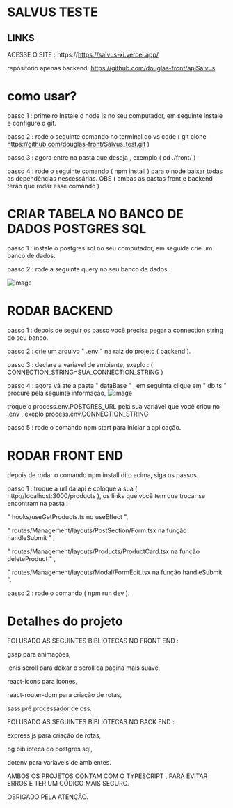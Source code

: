 # SALVUS TESTE
## LINKS

ACESSE O SITE : https://https://salvus-xi.vercel.app/

repósitório apenas backend: https://github.com/douglas-front/apiSalvus



# como usar?

passo 1 : primeiro instale o node js no seu computador, em seguinte instale e configure o git.

passo 2 : rode o seguinte comando no terminal do vs code ( git clone https://github.com/douglas-front/Salvus_test.git )

passo 3 : agora entre na pasta que deseja , exemplo ( cd ./front/ )

passo 4 : rode o seguinte comando ( npm install ) para o node baixar todas as dependências nescessárias. OBS ( ambas as pastas front e backend terão que rodar esse comando )

# CRIAR TABELA NO BANCO DE DADOS POSTGRES SQL

passo 1 : instale o postgres sql no seu computador, em seguida crie um banco de dados.

passo 2 : rode a seguinte query no seu banco de dados :

![image](https://github.com/user-attachments/assets/6dfac5a7-d233-42b7-9f74-be88f3945cb6)

# RODAR BACKEND

passo 1 : depois de seguir os passo você precisa pegar a connection string do seu banco.

passo 2 : crie um arquivo " .env " na raiz do projeto ( backend ).

passo 3 : declare a variavel de ambiente, exeplo : ( CONNECTION_STRING=SUA_CONNECTION_STRING )

passo 4 : agora vá ate a pasta " dataBase " , em seguinta clique em " db.ts " procure pela seguinte informação,
![image](https://github.com/user-attachments/assets/ec1cf9d9-7c75-48f6-bf6b-fb64f0dedb04)

troque o process.env.POSTGRES_URL pela sua variável que você criou no .env , exeplo process.env.CONNECTION_STRING

passo 5 : rode o comando npm start para iniciar a aplicação.

# RODAR FRONT END

depois de rodar o comando npm install dito acima, siga os passos.

passo 1 : troque a url da api e coloque a sua ( http://localhost:3000/products ), os links que você tem que trocar se encontram na pasta :

" hooks/useGetProducts.ts no useEffect ",

" routes/Management/layouts/PostSection/Form.tsx na função handleSubmit " ,

" routes/Management/layouts/Products/ProductCard.tsx na função deleteProduct " ,

" routes/Management/layouts/Modal/FormEdit.tsx na função handleSubmit ".

passo 2 : rode o comando ( npm run dev ).


# Detalhes do projeto

FOI USADO AS SEGUINTES BIBLIOTECAS NO FRONT END :

gsap para animações,

lenis scroll para deixar o scroll da pagina mais suave,

react-icons para icones,

react-router-dom para criação de rotas,

sass pré processador de css.

FOI USADO AS SEGUINTES BIBLIOTECAS NO BACK END :

express js para criação de rotas,

pg biblioteca do postgres sql,

dotenv para variáveis de ambientes.

AMBOS OS PROJETOS CONTAM COM O TYPESCRIPT , PARA EVITAR ERROS E TER UM CÓDIGO MAIS SEGURO.

OBRIGADO PELA ATENÇÃO.



